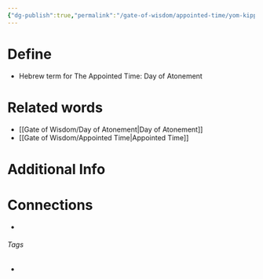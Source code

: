```yaml
---
{"dg-publish":true,"permalink":"/gate-of-wisdom/appointed-time/yom-kippur/","tags":["#GateWisdom"]}
---
```


# Define
- Hebrew term for The Appointed Time: Day of Atonement

# Related words
- [[Gate of Wisdom/Day of Atonement\|Day of Atonement]]
- [[Gate of Wisdom/Appointed Time\|Appointed Time]]

# Additional Info


# Connections


- 

###### Tags
- 
